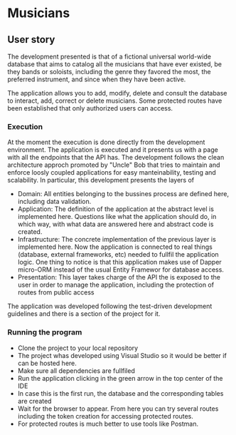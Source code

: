 # Musicians

## User story
The development presented is that of a fictional universal world-wide database that aims to catalog all the musicians that have ever existed, be they bands or soloists, including the genre they favored the most, the preferred instrument, and since when they have been active.

The application allows you to add, modify, delete and consult the database to interact, add, correct or delete musicians.
Some protected routes have been established that only authorized users can access.

### Execution
At the moment the execution is done directly from the development environment. The application is executed and it presents us with a page with all the endpoints that the API has.
The development follows the clean architecture approch promoted by "Uncle" Bob that tries to maintain and enforce loosly coupled applications for easy manteinability, testing and scalability.
In particular, this development presents the layers of
* Domain: All entities belonging to the bussines process are defined here, including data validation.
* Application: The definition of the application at the abstract level is implemented here. Questions like what the application should do, in which way, with what data are answered here and abstract code is created.
* Infrastructure: The concrete implementation of the previous layer is implemented here. Now the application is connected to real things (database, external frameworks, etc) needed to fullfil the application logic. One thing to notice is that this application makes use of Dapper micro-ORM instead of the usual Entity Framewor for database access.
* Presentation: This layer takes charge of the API the is exposed to the user in order to manage the application, including the protection of routes from public access

The application was developed following the test-driven development guidelines and there is a section of the project for it.

### Running the program
* Clone the project to your local repository
* The project whas developed using Visual Studio so it would be better if can be hosted here.
* Make sure all dependencies are fullfiled
* Run the application clicking in the green arrow in the top center of the IDE
* In case this is the first run, the database and the corresponding tables are created
* Wait for the browser to appear. From here you can try several routes including the token creation for accessing protected routes.
* For protected routes is much better to use tools like Postman.
